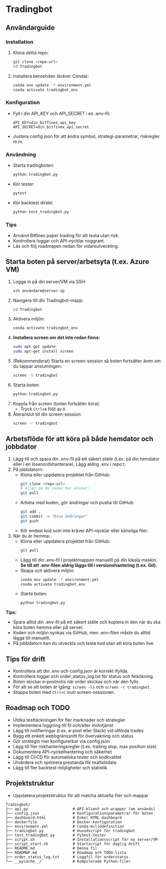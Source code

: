 # Tradingbot

## Användarguide

### Installation

1. Klona detta repo:
   ```bash
   git clone <repo-url>
   cd Tradingbot
   ```
2. Installera beroenden (kräver Conda):
   ```bash
   conda env update -f environment.yml
   conda activate tradingbot_env
   ```

### Konfiguration

- Fyll i din API_KEY och API_SECRET i en .env-fil:
  ```env
  API_KEY=din_bitfinex_api_key
  API_SECRET=din_bitfinex_api_secret
  ```
- Justera config.json för att ändra symbol, strategi-parametrar, riskregler m.m.

### Användning

- Starta tradingboten:
  ```bash
  python tradingbot.py
  ```
- Kör tester:
  ```bash
  pytest
  ```
- Kör backtest direkt:
  ```bash
  python test_tradingbot.py
  ```

### Tips
- Använd Bitfinex paper trading för att testa utan risk.
- Kontrollera loggar och API-nycklar noggrant.
- Läs och följ roadmapen nedan för vidareutveckling.

## Starta boten på server/arbetsyta (t.ex. Azure VM)

1. Logga in på din server/VM via SSH:
   ```bash
   ssh användare@server-ip
   ```
2. Navigera till din Tradingbot-mapp:
   ```bash
   cd Tradingbot
   ```
3. Aktivera miljön:
   ```bash
   conda activate tradingbot_env
   ```
4. **Installera screen om det inte redan finns:**
   ```bash
   sudo apt-get update
   sudo apt-get install screen
   ```
5. (Rekommenderat) Starta en screen-session så boten fortsätter även om du tappar anslutningen:
   ```bash
   screen -S tradingbot
   ```
6. Starta boten:
   ```bash
   python tradingbot.py
   ```
7. Koppla från screen (boten fortsätter köra):
   - Tryck `Ctrl+A` följt av `D`
8. Återanslut till din screen-session:
   ```bash
   screen -r tradingbot
   ```

## Arbetsflöde för att köra på både hemdator och jobbdator

1. Lägg till och spara din .env-fil på ett säkert ställe (t.ex. på din hemdator eller i en lösenordshanterare). Lägg aldrig .env i repo:t.
2. På jobbdatorn:
   - Klona eller uppdatera projektet från GitHub:
     ```bash
     git clone <repo-url>
     # eller om du redan har klonat:
     git pull
     ```
   - Arbeta med koden, gör ändringar och pusha till GitHub:
     ```bash
     git add .
     git commit -m "Dina ändringar"
     git push
     ```
   - Kör endast kod som inte kräver API-nycklar eller känsliga filer.
3. När du är hemma:
   - Klona eller uppdatera projektet från GitHub:
     ```bash
     git pull
     ```
   - Lägg till din .env-fil i projektmappen manuellt på din lokala maskin. **Se till att .env-filen aldrig läggs till i versionshantering (t.ex. Git).**
   - Skapa och aktivera miljön:
     ```bash
     conda env update -f environment.yml
     conda activate tradingbot_env
     ```
   - Starta boten:
     ```bash
     python tradingbot.py
     ```

**Tips:**
- Spara alltid din .env-fil på ett säkert ställe och kopiera in den när du ska köra boten hemma eller på server.
- Koden och miljön synkas via GitHub, men .env-filen måste du alltid lägga till manuellt.
- På jobbdatorn kan du utveckla och testa kod utan att köra boten live.

## Tips för drift
- Kontrollera att din .env och config.json är korrekt ifyllda.
- Kontrollera loggar och order_status_log.txt för status och felsökning.
- Boten skickar e-postnotis när order skickas och när den fylls.
- För att se att boten är igång: `screen -ls` och `screen -r tradingbot`.
- Stoppa boten med `Ctrl+C` inuti screen-sessionen.

## Roadmap och TODO

- Utöka testtäckningen för fler marknader och strategier
- Implementera loggning till fil och/eller molntjänst
- Lägg till notifieringar (t.ex. e-post eller Slack) vid utförda trades
- Bygg ett enkelt webbgränssnitt för övervakning och status
- Gör strategin mer konfigurerbar via config.json
- Lägg till fler riskhanteringsregler (t.ex. trailing stop, max position size)
- Dokumentera API-nyckelhantering och säkerhet
- Lägg till CI/CD för automatiska tester och kodkvalitet
- Utvärdera och optimera prestanda för realtidsdata
- Lägg till fler backtest-möjligheter och statistik

## Projektstruktur
- Uppdatera projektstruktur för att matcha aktuella filer och mappar
```plaintext
Tradingbot/
├── api.py                    # API-klient och wrapper (om används)
├── config.json               # Konfigurationsparametrar för boten
├── dashboard.html            # Enkel HTML-dashboard
├── dockerfile                # Docker-konfiguration
├── environment.yml           # Conda-miljödefinition
├── tradingbot.py             # Huvudscript för tradingbot
├── test_tradingbot.py        # Pytest-tester
├── script.sh                 # Installationsscript för ny server/VM
├── script_start.sh           # Startscript för daglig drift
├── README.md                 # Denna fil
├── ROADMAP.md                # Roadmap och TODO-lista
├── order_status_log.txt      # Loggfil för orderstatus
└── __pycache__/              # Kompilerade Python-filer
```